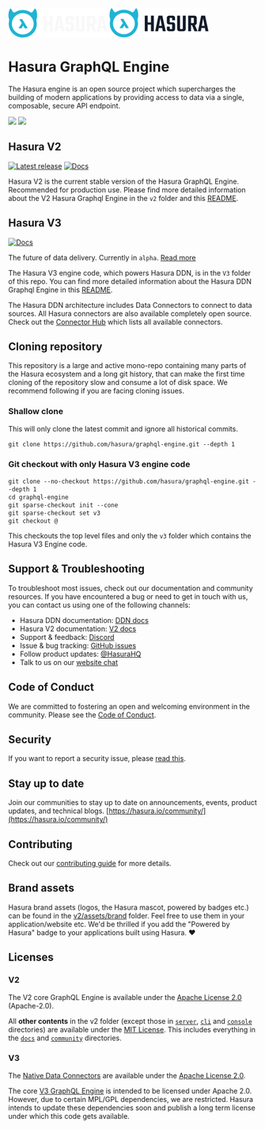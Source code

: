 ![Hasura logo](./assets/hasura_logo_primary_darkbg.png#gh-dark-mode-only)
![Hasura logo](./assets/hasura_logo_primary_lightbg.png#gh-light-mode-only)

# Hasura GraphQL Engine

The Hasura engine is an open source project which supercharges the building of modern applications by providing access 
to data via a single, composable, secure API endpoint. 

<a href="https://hasura.io/"><img src="https://img.shields.io/badge/🏠_Visit-Hasura_Homepage-blue.svg?style=flat"></a>
<a href="https://hasura.io/community/"><img src="https://img.shields.io/badge/😊_Join-Community-blue.svg?style=flat"></a>

## Hasura V2

[![Latest release](https://img.shields.io/github/v/release/hasura/graphql-engine)](https://github.com/hasura/graphql-engine/releases/latest)
[![Docs](https://img.shields.io/badge/docs-v2.x-yellow.svg?style=flat)](https://hasura.io/docs)

Hasura V2 is the current stable version of the Hasura GraphQL Engine. Recommended for production use. Please find more 
detailed information about the V2 Hasura Graphql Engine in the `v2` folder and this [README](#).

## Hasura V3

[//]: # (TODO update version badge)
[//]: # ([![Latest release]&#40;https://img.shields.io/github/v/release/hasura/graphql-engine&#41;]&#40;https://github.com/hasura/graphql-engine/releases/latest&#41;)
[![Docs](https://img.shields.io/badge/docs-v3.x.alpha-yellow.svg?style=flat)](https://hasura.io/docs/3.0/)

The future of data delivery. Currently in `alpha`. [Read more](https://hasura.io/ddn)

The Hasura V3 engine code, which powers Hasura DDN, is in the `V3` folder of this repo. You can find more detailed 
information about the Hasura DDN Graphql Engine in this [README](/v3/README.md).

The Hasura DDN architecture includes Data Connectors to connect to data sources. All Hasura connectors are also 
available completely open source. Check out the [Connector Hub](https://hasura.io/connectors/) which lists all 
available connectors.

## Cloning repository

This repository is a large and active mono-repo containing many parts of the Hasura ecosystem and a long git 
history, that can make the first time cloning of the repository slow and consume a lot of disk space. We recommend 
following if you are facing cloning issues.

### Shallow clone

This will only clone the latest commit and ignore all historical commits. 

```
git clone https://github.com/hasura/graphql-engine.git --depth 1
```

### Git checkout with only Hasura V3 engine code
```
git clone --no-checkout https://github.com/hasura/graphql-engine.git --depth 1
cd graphql-engine
git sparse-checkout init --cone
git sparse-checkout set v3
git checkout @
```
This checkouts the top level files and only the `v3` folder which contains the Hasura V3 Engine code.

## Support & Troubleshooting

To troubleshoot most issues, check out our documentation and community resources. If you have encountered a bug or need
to get in touch with us, you can contact us using one of the following channels:

* Hasura DDN documentation: [DDN docs](https://hasura.io/docs/3.0/)
* Hasura V2 documentation: [V2 docs](https://hasura.io/docs/)
* Support & feedback: [Discord](https://discord.gg/hasura)
* Issue & bug tracking: [GitHub issues](https://github.com/hasura/graphql-engine/issues)
* Follow product updates: [@HasuraHQ](https://twitter.com/hasurahq)
* Talk to us on our [website chat](https://hasura.io)

## Code of Conduct

We are committed to fostering an open and welcoming environment in the community. Please see the 
[Code of Conduct](code-of-conduct.md).

## Security

If you want to report a security issue, please [read this](SECURITY.md).

## Stay up to date

Join our communities to stay up to date on announcements, events, product updates, and technical blogs.
[https://hasura.io/community/](https://hasura.io/community/)

## Contributing

Check out our [contributing guide](CONTRIBUTING.md) for more details.

## Brand assets

Hasura brand assets (logos, the Hasura mascot, powered by badges etc.) can be found in the 
[v2/assets/brand](assets/brand) folder. Feel free to use them in your application/website etc. We'd be thrilled if you 
add the "Powered by Hasura" badge to your applications built using Hasura. ❤️

## Licenses

### V2

The V2 core GraphQL Engine is available under the [Apache License 2.0](https://www.apache.org/licenses/LICENSE-2.0) (Apache-2.0).

All **other contents** in the v2 folder (except those in [`server`](v2/server), [`cli`](v2/cli) and 
[`console`](v2/console) directories) are available under the [MIT License](LICENSE-community).
This includes everything in the [`docs`](v2/docs) and [`community`](v2/community)
directories.

### V3
The [Native Data Connectors](https://github.com/hasura/ndc-hub) are available under 
the [Apache License 2.0](https://www.apache.org/licenses/LICENSE-2.0).

The core [V3 GraphQL Engine](v3/) is intended to be licensed under Apache 2.0. However, due to certain MPL/GPL dependencies, we are restricted. Hasura intends to update these dependencies soon and publish a long term license under which this code gets available.



